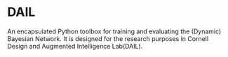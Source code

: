 # DAIL
An encapsulated Python toolbox for training and evaluating the (Dynamic) Bayesian Network. It is designed for the research purposes in Cornell Design and Augmented Intelligence Lab(DAIL).
